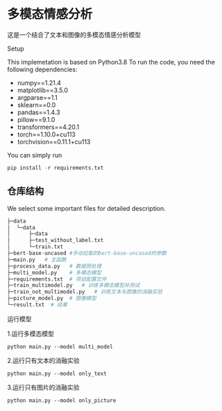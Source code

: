 # 多模态情感分析

这是一个结合了文本和图像的多模态情感分析模型

Setup

This implemetation is based on Python3.8 To run the code, you need the following dependencies:

- numpy==1.21.4
- matplotlib==3.5.0
- argparse==1.1
- sklearn==0.0
- pandas==1.4.3
- pillow==9.1.0
- transformers==4.20.1
- torch==1.10.0+cu113
- torchvision==0.11.1+cu113

You can simply run 

```python
pip install -r requirements.txt
```

## 仓库结构
We select some important files for detailed description.

```python
├─data
│  └─data
│      ├─data
│      ├─test_without_label.txt
│      └─train.txt
├─bert-base-uncased #手动拉取的bert-base-uncased的参数
├─main.py	# 主函数
├─process_data.py	# 数据预处理
├─multi_model.py	# 多模态模型
├─requirements.txt	# 项目配置文件
├─train_multimodel.py	# 训练多模态模型并测试
├─train_not_multimodel.py	# 训练文本与图像的消融实验
├─picture_model.py	# 图像模型
└─result.txt  # 结果
```

运行模型

1.运行多模态模型

```
python main.py --model multi_model
```

2.运行只有文本的消融实验

```
python main.py --model only_text
```

3.运行只有图片的消融实验

```
python main.py --model only_picture
```

